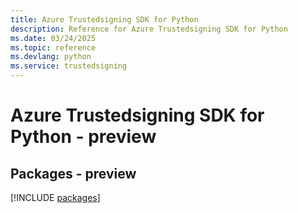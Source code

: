 ```yaml
---
title: Azure Trustedsigning SDK for Python
description: Reference for Azure Trustedsigning SDK for Python
ms.date: 03/24/2025
ms.topic: reference
ms.devlang: python
ms.service: trustedsigning
---
```

# Azure Trustedsigning SDK for Python - preview
## Packages - preview
[!INCLUDE [packages](trustedsigning-index.md)]